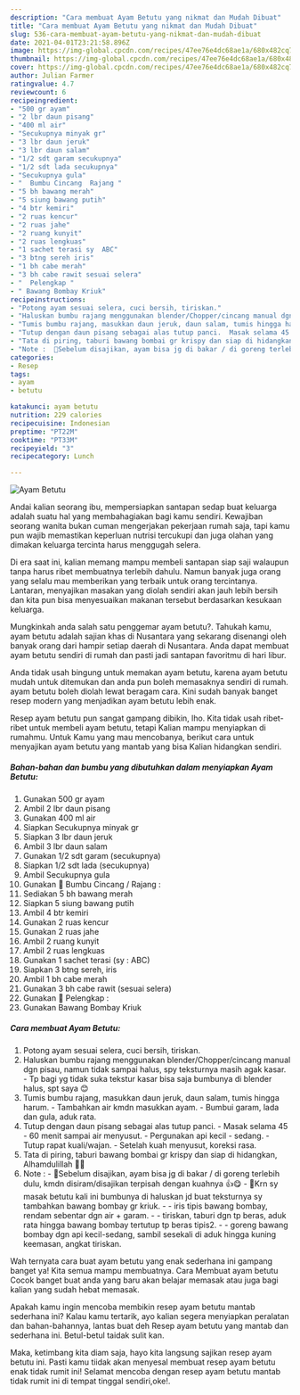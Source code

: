 ```yaml
---
description: "Cara membuat Ayam Betutu yang nikmat dan Mudah Dibuat"
title: "Cara membuat Ayam Betutu yang nikmat dan Mudah Dibuat"
slug: 536-cara-membuat-ayam-betutu-yang-nikmat-dan-mudah-dibuat
date: 2021-04-01T23:21:58.896Z
image: https://img-global.cpcdn.com/recipes/47ee76e4dc68ae1a/680x482cq70/ayam-betutu-foto-resep-utama.jpg
thumbnail: https://img-global.cpcdn.com/recipes/47ee76e4dc68ae1a/680x482cq70/ayam-betutu-foto-resep-utama.jpg
cover: https://img-global.cpcdn.com/recipes/47ee76e4dc68ae1a/680x482cq70/ayam-betutu-foto-resep-utama.jpg
author: Julian Farmer
ratingvalue: 4.7
reviewcount: 6
recipeingredient:
- "500 gr ayam"
- "2 lbr daun pisang"
- "400 ml air"
- "Secukupnya minyak gr"
- "3 lbr daun jeruk"
- "3 lbr daun salam"
- "1/2 sdt garam secukupnya"
- "1/2 sdt lada secukupnya"
- "Secukupnya gula"
- "  Bumbu Cincang  Rajang "
- "5 bh bawang merah"
- "5 siung bawang putih"
- "4 btr kemiri"
- "2 ruas kencur"
- "2 ruas jahe"
- "2 ruang kunyit"
- "2 ruas lengkuas"
- "1 sachet terasi sy  ABC"
- "3 btng sereh iris"
- "1 bh cabe merah"
- "3 bh cabe rawit sesuai selera"
- "  Pelengkap "
- " Bawang Bombay Kriuk"
recipeinstructions:
- "Potong ayam sesuai selera, cuci bersih, tiriskan."
- "Haluskan bumbu rajang menggunakan blender/Chopper/cincang manual dgn pisau, namun tidak sampai halus, spy teksturnya masih agak kasar. Tp bagi yg tidak suka tekstur kasar bisa saja bumbunya di blender halus, spt saya 😊"
- "Tumis bumbu rajang, masukkan daun jeruk, daun salam, tumis hingga harum. Tambahkan air kmdn masukkan ayam. Bumbui garam, lada dan gula, aduk rata."
- "Tutup dengan daun pisang sebagai alas tutup panci.  Masak selama 45 - 60 menit sampai air menyusut.  Pergunakan api kecil - sedang. Tutup rapat kuali/wajan. Setelah kuah menyusut, koreksi rasa."
- "Tata di piring, taburi bawang bombai gr krispy dan siap di hidangkan, Alhamdulillah 🙏😊"
- "Note :  🔼Sebelum disajikan, ayam bisa jg di bakar / di goreng terlebih dulu, kmdn disiram/disajikan terpisah dengan kuahnya 👍😋 🔼Krn sy masak betutu kali ini bumbunya di haluskan jd buat teksturnya sy tambahkan bawang bombay gr kriuk. - iris tipis bawang bombay, rendam sebentar dgn air + garam. - tiriskan, taburi dgn tp beras, aduk rata hingga bawang bombay tertutup tp beras tipis2. - goreng bawang bombay dgn api kecil-sedang, sambil sesekali di aduk hingga kuning keemasan, angkat tiriskan."
categories:
- Resep
tags:
- ayam
- betutu

katakunci: ayam betutu 
nutrition: 229 calories
recipecuisine: Indonesian
preptime: "PT22M"
cooktime: "PT33M"
recipeyield: "3"
recipecategory: Lunch

---
```



![Ayam Betutu](https://img-global.cpcdn.com/recipes/47ee76e4dc68ae1a/680x482cq70/ayam-betutu-foto-resep-utama.jpg)

Andai kalian seorang ibu, mempersiapkan santapan sedap buat keluarga adalah suatu hal yang membahagiakan bagi kamu sendiri. Kewajiban seorang  wanita bukan cuman mengerjakan pekerjaan rumah saja, tapi kamu pun wajib memastikan keperluan nutrisi tercukupi dan juga olahan yang dimakan keluarga tercinta harus menggugah selera.

Di era  saat ini, kalian memang mampu membeli santapan siap saji walaupun tanpa harus ribet membuatnya terlebih dahulu. Namun banyak juga orang yang selalu mau memberikan yang terbaik untuk orang tercintanya. Lantaran, menyajikan masakan yang diolah sendiri akan jauh lebih bersih dan kita pun bisa menyesuaikan makanan tersebut berdasarkan kesukaan keluarga. 



Mungkinkah anda salah satu penggemar ayam betutu?. Tahukah kamu, ayam betutu adalah sajian khas di Nusantara yang sekarang disenangi oleh banyak orang dari hampir setiap daerah di Nusantara. Anda dapat membuat ayam betutu sendiri di rumah dan pasti jadi santapan favoritmu di hari libur.

Anda tidak usah bingung untuk memakan ayam betutu, karena ayam betutu mudah untuk ditemukan dan anda pun boleh memasaknya sendiri di rumah. ayam betutu boleh diolah lewat beragam cara. Kini sudah banyak banget resep modern yang menjadikan ayam betutu lebih enak.

Resep ayam betutu pun sangat gampang dibikin, lho. Kita tidak usah ribet-ribet untuk membeli ayam betutu, tetapi Kalian mampu menyiapkan di rumahmu. Untuk Kamu yang mau mencobanya, berikut cara untuk menyajikan ayam betutu yang mantab yang bisa Kalian hidangkan sendiri.

<!--inarticleads1-->

##### Bahan-bahan dan bumbu yang dibutuhkan dalam menyiapkan Ayam Betutu:

1. Gunakan 500 gr ayam
1. Ambil 2 lbr daun pisang
1. Gunakan 400 ml air
1. Siapkan Secukupnya minyak gr
1. Siapkan 3 lbr daun jeruk
1. Ambil 3 lbr daun salam
1. Gunakan 1/2 sdt garam (secukupnya)
1. Siapkan 1/2 sdt lada (secukupnya)
1. Ambil Secukupnya gula
1. Gunakan  🌠 Bumbu Cincang / Rajang :
1. Sediakan 5 bh bawang merah
1. Siapkan 5 siung bawang putih
1. Ambil 4 btr kemiri
1. Gunakan 2 ruas kencur
1. Gunakan 2 ruas jahe
1. Ambil 2 ruang kunyit
1. Ambil 2 ruas lengkuas
1. Gunakan 1 sachet terasi (sy : ABC)
1. Siapkan 3 btng sereh, iris
1. Ambil 1 bh cabe merah
1. Gunakan 3 bh cabe rawit (sesuai selera)
1. Gunakan  🌠 Pelengkap :
1. Gunakan  Bawang Bombay Kriuk




<!--inarticleads2-->

##### Cara membuat Ayam Betutu:

1. Potong ayam sesuai selera, cuci bersih, tiriskan.
1. Haluskan bumbu rajang menggunakan blender/Chopper/cincang manual dgn pisau, namun tidak sampai halus, spy teksturnya masih agak kasar. - Tp bagi yg tidak suka tekstur kasar bisa saja bumbunya di blender halus, spt saya 😊
1. Tumis bumbu rajang, masukkan daun jeruk, daun salam, tumis hingga harum. - Tambahkan air kmdn masukkan ayam. - Bumbui garam, lada dan gula, aduk rata.
1. Tutup dengan daun pisang sebagai alas tutup panci.  - Masak selama 45 - 60 menit sampai air menyusut.  - Pergunakan api kecil - sedang. - Tutup rapat kuali/wajan. - Setelah kuah menyusut, koreksi rasa.
1. Tata di piring, taburi bawang bombai gr krispy dan siap di hidangkan, Alhamdulillah 🙏😊
1. Note :  - 🔼Sebelum disajikan, ayam bisa jg di bakar / di goreng terlebih dulu, kmdn disiram/disajikan terpisah dengan kuahnya 👍😋 - 🔼Krn sy masak betutu kali ini bumbunya di haluskan jd buat teksturnya sy tambahkan bawang bombay gr kriuk. - - iris tipis bawang bombay, rendam sebentar dgn air + garam. - - tiriskan, taburi dgn tp beras, aduk rata hingga bawang bombay tertutup tp beras tipis2. - - goreng bawang bombay dgn api kecil-sedang, sambil sesekali di aduk hingga kuning keemasan, angkat tiriskan.




Wah ternyata cara buat ayam betutu yang enak sederhana ini gampang banget ya! Kita semua mampu membuatnya. Cara Membuat ayam betutu Cocok banget buat anda yang baru akan belajar memasak atau juga bagi kalian yang sudah hebat memasak.

Apakah kamu ingin mencoba membikin resep ayam betutu mantab sederhana ini? Kalau kamu tertarik, ayo kalian segera menyiapkan peralatan dan bahan-bahannya, lantas buat deh Resep ayam betutu yang mantab dan sederhana ini. Betul-betul taidak sulit kan. 

Maka, ketimbang kita diam saja, hayo kita langsung sajikan resep ayam betutu ini. Pasti kamu tiidak akan menyesal membuat resep ayam betutu enak tidak rumit ini! Selamat mencoba dengan resep ayam betutu mantab tidak rumit ini di tempat tinggal sendiri,oke!.

